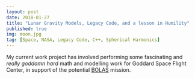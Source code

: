 ```yaml
---
layout: post
date: 2018-01-27
title: "Lunar Gravity Models, Legacy Code, and a lesson in Humility"
published: true
img: moon.jpg
tag: [Space, NASA, Legacy Code, C++, Spherical Harmonics]
---
```


My current work project has involved performing some fascinating and _really goddamn hard_ math
and modelling work for Goddard Space Flight Center, in support of the potential [BOLAS](https://www.nasa.gov/feature/goddard/2017/nasa-studies-tethered-cubesat-mission-to-study-lunar-swirls)
mission. 